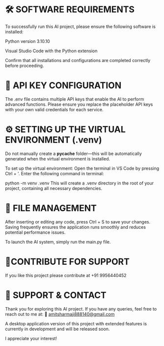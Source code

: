 # 🛠 SOFTWARE REQUIREMENTS
To successfully run this AI project, please ensure the following software is installed:

Python version 3.10.10

Visual Studio Code with the Python extension

Confirm that all installations and configurations are completed correctly before proceeding.

# 🔐 API KEY CONFIGURATION
The .env file contains multiple API keys that enable the AI to perform advanced functions.
Please ensure you replace the placeholder API keys with your own valid credentials for each service.

# ⚙️ SETTING UP THE VIRTUAL ENVIRONMENT (.venv)
Do not manually create a __pycache__ folder—this will be automatically generated when the virtual environment is installed.

To set up the virtual environment:
Open the terminal in VS Code by pressing Ctrl + '.
Enter the following command in terminal:

python -m venv .venv
This will create a .venv directory in the root of your project, containing all necessary dependencies.

# 💾 FILE MANAGEMENT
After inserting or editing any code, press Ctrl + S to save your changes.
Saving frequently ensures the application runs smoothly and reduces potential performance issues.

To launch the AI system, simply run the main.py file.

# 🚀CONTRIBUTE FOR SUPPORT
If you like this project please contribute at +91 9956440452

# 📩 SUPPORT & CONTACT
Thank you for exploring this AI project.
If you have any queries, feel free to reach out to me at: 
📧 amitsharmaji888140@gmail.com

A desktop application version of this project with extended features is currently in development and will be released soon.

I appreciate your interest!
